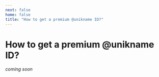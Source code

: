 ```yaml
---
next: false
home: false
title: "How to get a premium @unikname ID?"
---
```


# How to get a premium @unikname ID?

_coming soon_